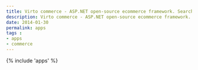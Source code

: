 ```yaml
---
title: Virto commerce - ASP.NET open-source ecommerce framework. Search
description: Virto commerce - ASP.NET open-source ecommerce framework. Search
date: 2014-01-30
permalink: apps
tags : 
- apps
- commerce
---
```

{% include 'apps' %}
